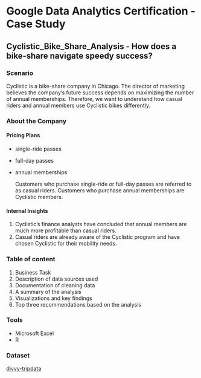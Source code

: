 # Google Data Analytics Certification - Case Study 
## Cyclistic_Bike_Share_Analysis - How does a bike-share navigate speedy success?

### Scenario
Cyclistic is a bike-share company in Chicago. The director of marketing believes the company’s future success depends on maximizing the number of annual memberships. Therefore,
we want to understand how casual riders and annual members use Cyclistic bikes differently.

### About the Company
#### Pricing Plans
* single-ride passes 
* full-day passes
* annual memberships

  Customers who purchase single-ride or full-day passes are referred to as casual riders. 
  Customers who purchase annual memberships are Cyclistic members.

#### Internal Insights
1. Cyclistic’s finance analysts have concluded that annual members are much more profitable than casual riders.
2. Casual riders are already aware of the Cyclistic program and have chosen Cyclistic for their mobility needs.

### Table of content
1. Business Task
2. Description of data sources used
3. Documentation of cleaning data
4. A summary of the analysis
5. Visualizations and key findings
6. Top three recommendations based on the analysis

### Tools
* Microsoft Excel
* R

### Dataset
[divvy-tripdata](https://divvy-tripdata.s3.amazonaws.com/index.html)
